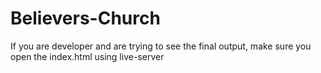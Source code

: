 # Believers-Church
If you are developer and are trying to see the final output, make sure you open the index.html using live-server
